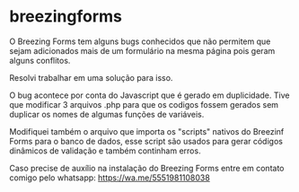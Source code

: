# breezingforms

O Breezing Forms tem alguns bugs conhecidos que não permitem que sejam adicionados
mais de um formulário na mesma página pois geram alguns conflitos.

Resolvi trabalhar em uma solução para isso.

O bug acontece por conta do Javascript que é gerado em duplicidade. Tive que modificar 3 arquivos .php 
para que os codigos fossem gerados sem duplicar os nomes de algumas funções de variáveis.

Modifiquei também o arquivo que importa os "scripts" nativos do Breezinf Forms para o banco de dados,
esse script são usados para gerar códigos dinâmicos de validação e também continham erros.

Caso precise de auxílio na instalação do Breezing Forms entre em contato comigo pelo whatsapp:
https://wa.me/5551981108038